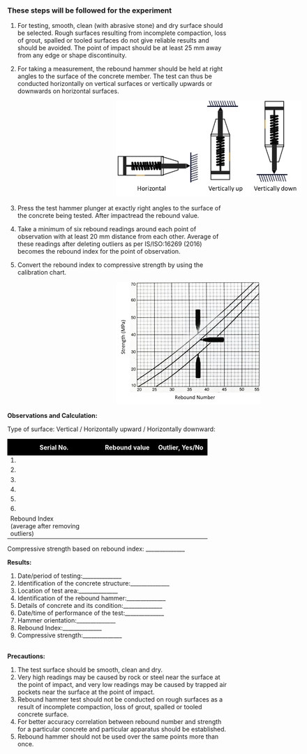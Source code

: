 ### These steps will be followed for the experiment
1.  For testing, smooth, clean (with abrasive stone) and dry surface should be selected. Rough surfaces resulting from incomplete compaction, loss of grout, spalled or tooled surfaces do not give reliable results and should be avoided. The point of impact should be at least 25 mm away from any edge or shape discontinuity.

2.  For taking a measurement, the rebound hammer should be held at right angles to the surface of the concrete member. The test can thus be conducted horizontally on vertical surfaces or vertically upwards or downwards on horizontal surfaces.

<img src="images/t2.png" height="220px" style="margin-left: 250px; margin-right: 250px;">

3.  Press the test hammer plunger at exactly right angles to the surface of the concrete being tested. After impactread the rebound value.

4.  Take a minimum of six rebound readings around each point of observation with at least 20 mm distance from each other. Average of these readings after deleting outliers as per IS/ISO:16269 (2016) becomes the rebound index for the point of observation.

5.  Convert the rebound index to compressive strength by using the calibration chart.

<img src="images/t3.png" height="280px"  style="margin-left: 250px; margin-right: 250px;">

<strong>Observations and Calculation:</strong>


Type of surface: Vertical / Horizontally upward / Horizontally downward:

<table>
    <tr style="background-color: #000; color: #FFF;">
        <th style="text-align : center; padding:10px; width: 60px;">Serial No.</th>
        <th style="text-align : center; padding:10px; ">Rebound value</th>
        <th style="text-align : center; padding:10px; ">Outlier, Yes/No</th>
    </tr>
    <tr>
        <td>1.</td>
        <td></td>
        <td ></td>
    </tr>
    <tr>
        <td>2.</td>
        <td></td>
        <td></td>
    </tr>
    <tr>
        <td>3.</td>
        <td></td>
        <td></td>
    </tr>
    <tr>
        <td>4.</td>
        <td></td>
        <td></td>
    </tr>
    <tr>
        <td>5.</td>
        <td></td>
        <td></td>
    </tr>
    <tr>
        <td>6.</td>
        <td></td>
        <td></td>
    </tr>
    <tr>
        <td style="width:200px; text-align:left;">Rebound Index<br>(average after removing<br>outliers)</td>
        <td></td>
        <td></td>
    </tr>
</table>


Compressive strength based on rebound index: ______________

<strong>Results:</strong><br>
1.  Date/period of testing:______________<br>
2.  Identification of the concrete structure:______________<br>
3.  Location of test area:______________<br>
4.  Identification of the rebound hammer:______________<br>
5.  Details of concrete and its condition:______________<br>
6.  Date/time of performance of the test:______________<br>
7.  Hammer orientation:______________<br>
8.  Rebound Index:______________<br>
9.  Compressive strength:______________
<br><br>

<strong>Precautions:</strong><br>
1.  The test surface should be smooth, clean and dry.<br>
2.  Very high readings may be caused by rock or steel near the surface at the point of impact, and very low readings may be caused by trapped air pockets near the surface at the point of impact.<br>
3.  Rebound hammer test should not be conducted on rough surfaces as a result of incomplete compaction, loss of grout, spalled or tooled concrete surface.<br>
4.  For better accuracy correlation between rebound number and strength for a particular concrete and particular apparatus should be established.<br>
5.  Rebound hammer should not be used over the same points more than once.<br>


